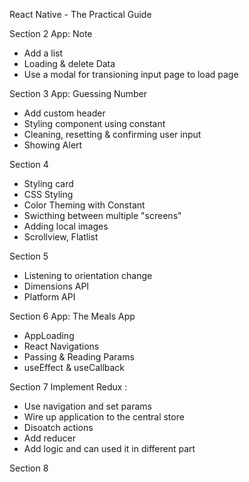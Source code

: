 React Native - The Practical Guide


Section 2 
App: Note
- Add a list
- Loading & delete Data 
- Use a modal for transioning input page to load page

Section 3
App: Guessing Number
- Add custom header
- Styling component using constant
- Cleaning, resetting & confirming user input
- Showing Alert

Section 4
- Styling card
- CSS Styling
- Color Theming with Constant
- Swicthing between multiple "screens"
- Adding local images
- Scrollview, Flatlist

Section 5
- Listening to orientation change
- Dimensions API
- Platform API

Section 6
App: The Meals App
- AppLoading
- React Navigations
- Passing & Reading Params
- useEffect & useCallback


Section 7
Implement Redux : 
- Use navigation and set params
- Wire up application to the central store
- Disoatch actions
- Add reducer 
- Add logic and can used it in different part

Section 8
